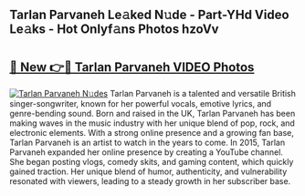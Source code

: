 ## Tarlan Parvaneh Le𝚊ked N𝚞de - Part-YHd Video Le𝚊ks - Hot Onlyf𝚊ns Photos hzoVv

# <h2><a href="http://ac25348.deff.icu/?id=Tarlan+Parvaneh">🔗 New 👉🔴 Tarlan Parvaneh VIDEO Photos</a></h2>

[![Tarlan Parvaneh N𝚞des](https://i.imgur.com/rIISA9y.gif)](http://ac25348.deff.icu/?id=Tarlan+Parvaneh)
Tarlan Parvaneh is a talented and versatile British singer-songwriter, known for her powerful vocals, emotive lyrics, and genre-bending sound. Born and raised in the UK, Tarlan Parvaneh has been making waves in the music industry with her unique blend of pop, rock, and electronic elements. With a strong online presence and a growing fan base, Tarlan Parvaneh is an artist to watch in the years to come. In 2015, Tarlan Parvaneh expanded her online presence by creating a YouTube channel. She began posting vlogs, comedy skits, and gaming content, which quickly gained traction. Her unique blend of humor, authenticity, and vulnerability resonated with viewers, leading to a steady growth in her subscriber base.
